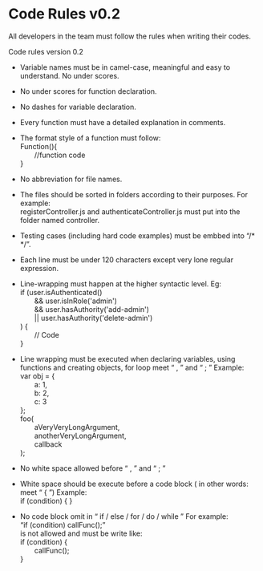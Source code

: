 # Code Rules v0.2
All developers in the team must follow the rules when writing their codes.

Code rules version 0.2

- Variable names must be in camel-case, meaningful and easy to understand. No under scores.
- No under scores for function declaration.
- No dashes for variable declaration.
- Every function must have a detailed explanation in comments.
- The format style of a function must follow:<br>
Function(){<br>
&emsp;&emsp;//function code<br>
}

- No abbreviation for file names.
- The files should be sorted in folders according to their purposes. For example:<br>
registerController.js and authenticateController.js must put into the folder named controller.

- Testing cases (including hard code examples) must be embbed into “/* */”.
- Each line must be under 120 characters except very lone regular expression.
- Line-wrapping must happen at the higher syntactic level. Eg:<br>
if (user.isAuthenticated()<br>
&emsp;&emsp;&& user.isInRole('admin')<br>
&emsp;&emsp;&& user.hasAuthority('add-admin')<br>
&emsp;&emsp;|| user.hasAuthority('delete-admin')<br>
) {<br>
&emsp;&emsp;// Code<br>
}

- Line wrapping must be executed when declaring variables, using functions and creating objects, for loop meet “ , ” and “ ; ”
Example:<br>
var obj = {<br>
&emsp;&emsp;a: 1,<br>
&emsp;&emsp;b: 2,<br>
&emsp;&emsp;c: 3<br>
};<br>
foo(<br>
&emsp;&emsp;aVeryVeryLongArgument,<br>
&emsp;&emsp;anotherVeryLongArgument,<br>
&emsp;&emsp;callback<br>
);

- No white space allowed before “ , ” and “ ; ”
- White space should be execute before a code block ( in other words: meet “ { ”)
Example:<br>
if (condition) {
}

- No code block omit in “ if / else / for / do / while ”
For example: <br>
“if (condition) callFunc();” <br>
is not allowed and must be write like:<br>
if (condition) {<br>
&emsp;&emsp;callFunc();<br>
}
